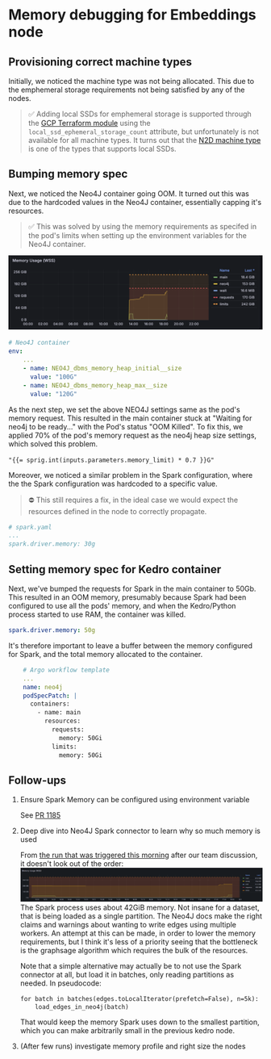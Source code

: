 # Memory debugging for Embeddings node

## Provisioning correct machine types

Initially, we noticed the machine type was not being allocated. This due to the emphemeral storage requirements not being satisfied by any of the nodes.

> ✅ Adding local SSDs for emphemeral storage is supported through the [GCP Terraform module](https://registry.terraform.io/modules/terraform-google-modules/kubernetes-engine/google/latest/submodules/private-cluster) using the `local_ssd_ephemeral_storage_count` attribute, but unfortunately is not available for all machine types. It turns out that the [N2D machine type](https://cloud.google.com/compute/docs/general-purpose-machines#n2d_machines) is one of the types that supports local SSDs. 

## Bumping memory spec

Next, we noticed the Neo4J container going OOM. It turned out this was due to the hardcoded values in the Neo4J container, essentially capping it's resources.

> ✅ This was solved by using the memory requirements as specifed in the pod's limits when setting up the environment variables for the Neo4J container.

![](./assets/memory_usage.png)

```yaml
# Neo4J container
env:
    ...
    - name: NEO4J_dbms_memory_heap_initial__size
      value: "100G"
    - name: NEO4J_dbms_memory_heap_max__size
      value: "120G"
```

As the next step, we set the above NEO4J settings same as the pod's memory request. This resulted in the main container stuck at "Waiting for neo4j to be ready..." with the Pod's status "OOM Killed".
To fix this, we applied 70% of the pod's memory request as the neo4j heap size settings, which solved this problem.

`"{{= sprig.int(inputs.parameters.memory_limit) * 0.7 }}G"`

Moreover, we noticed a similar problem in the Spark configuration, where the the Spark configuration was hardcoded to a specific value.

> ⛔️ This still requires a fix, in the ideal case we would expect the resources defined in the node to correctly propagate.

```yaml
# spark.yaml
...
spark.driver.memory: 30g
```

## Setting memory spec for Kedro container

Next, we've bumped the requests for Spark in the main container to 50Gb. This resulted in an OOM memory, presumably because Spark had been configured to use all the pods' memory, and when the Kedro/Python process started to use RAM, the container was killed.

```yaml
spark.driver.memory: 50g
```

It's therefore important to leave a buffer between the memory configured for Spark, and the total memory allocated to the container.

```yaml
    # Argo workflow template
    ...
    name: neo4j
    podSpecPatch: |
      containers:
        - name: main
          resources:
            requests:
              memory: 50Gi
            limits:
              memory: 50Gi
```

## Follow-ups

1. Ensure Spark Memory can be configured using environment variable

   See [PR 1185](https://github.com/everycure-org/matrix/pull/1185)

2. Deep dive into Neo4J Spark connector to learn why so much memory is used

   From [the run that was triggered this
   morning](https://argo.platform.dev.everycure.org/workflows/argo-workflows/debug-integrated-embeddings-ac71c0f1?tab=workflow&uid=a9999975-9e1e-483b-a737-58ccb7b84227)
   after our team discussion, it doesn't look out of the order:
   ![](./assets/mem_usage_embeddings_pod.png) The Spark process uses about
   42GiB memory. Not insane for a dataset, that is being loaded as a single
   partition. The Neo4J docs make the right claims and warnings about wanting
   to write edges using multiple workers. An attempt at this can be made, in
   order to lower the memory requirements, but I think it's less of a priority
   seeing that the bottleneck is the graphsage algorithm which requires the
   bulk of the resources.

   Note that a simple alternative may actually be to not use the Spark
   connector at all, but load it in batches, only reading partitions as needed.
   In pseudocode:

   ```
   for batch in batches(edges.toLocalIterator(prefetch=False), n=5k):
       load_edges_in_neo4j(batch)
   ```

   That would keep the memory Spark uses down to the smallest partition, which
   you can make arbitrarily small in the previous kedro node.

3. (After few runs) investigate memory profile and right size the nodes
